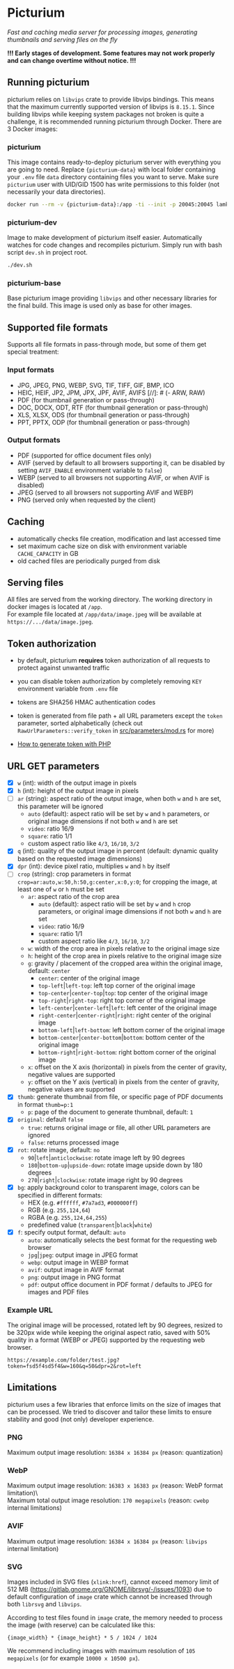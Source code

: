 # Picturium

_Fast and caching media server for processing images, generating thumbnails and serving files on the fly_

**!!! Early stages of development. Some features may not work properly and can change overtime without notice. !!!**


## Running picturium

picturium relies on `libvips` crate to provide libvips bindings. 
This means that the maximum currently supported version of libvips is `8.15.1`. 
Since building libvips while keeping system packages not broken is quite a challenge, it is recommended running picturium through Docker. 
There are 3 Docker images:

### picturium

This image contains ready-to-deploy picturium server with everything you are going to need. 
Replace `{picturium-data}` with local folder containing your `.env` file `data` directory containing files you want to serve. 
Make sure `picturium` user with UID/GID 1500 has write permissions to this folder (not necessarily your data directories).

```bash
docker run --rm -v {picturium-data}:/app -ti --init -p 20045:20045 lamka02sk/picturium:latest
```

### picturium-dev

Image to make development of picturium itself easier. Automatically watches for code changes and recompiles picturium. 
Simply run with bash script `dev.sh` in project root.

```bash
./dev.sh
```

### picturium-base

Base picturium image providing `libvips` and other necessary libraries for the final build. 
This image is used only as base for other images.


## Supported file formats

Supports all file formats in pass-through mode, but some of them get special treatment:

### Input formats

- JPG, JPEG, PNG, WEBP, SVG, TIF, TIFF, GIF, BMP, ICO
- HEIC, HEIF, JP2, JPM, JPX, JPF, AVIF, AVIFS
[//]: # (- ARW, RAW)
- PDF (for thumbnail generation or pass-through)
- DOC, DOCX, ODT, RTF (for thumbnail generation or pass-through)
- XLS, XLSX, ODS (for thumbnail generation or pass-through)
- PPT, PPTX, ODP (for thumbnail generation or pass-through)

### Output formats

- PDF (supported for office document files only)
- AVIF (served by default to all browsers supporting it, can be disabled by setting `AVIF_ENABLE` environment variable to `false`)
- WEBP (served to all browsers not supporting AVIF, or when AVIF is disabled)
- JPEG (served to all browsers not supporting AVIF and WEBP)
- PNG (served only when requested by the client)


## Caching

- automatically checks file creation, modification and last accessed time
- set maximum cache size on disk with environment variable `CACHE_CAPACITY` in GB
- old cached files are periodically purged from disk


## Serving files

All files are served from the working directory. The working directory in docker images is located at `/app`.\
For example file located at `/app/data/image.jpeg` will be available at `https://.../data/image.jpeg`.


## Token authorization

- by default, picturium **requires** token authorization of all requests to protect against unwanted traffic
- you can disable token authorization by completely removing `KEY` environment variable from `.env` file
- tokens are SHA256 HMAC authentication codes
- token is generated from file path + all URL parameters except the `token` parameter, sorted alphabetically (check out `RawUrlParameters::verify_token` in [src/parameters/mod.rs](https://github.com/lamka02sk/picturium/blob/master/src/parameters/mod.rs) for more)

- [How to generate token with PHP](examples/generate_token.php)


## URL GET parameters

- [x] `w` (int): width of the output image in pixels
- [x] `h` (int): height of the output image in pixels
- [ ] `ar` (string): aspect ratio of the output image, when both `w` and `h` are set, this parameter will be ignored
  - `auto` (default): aspect ratio will be set by `w` and `h` parameters, or original image dimensions if not both `w` and `h` are set 
  - `video`: ratio 16/9
  - `square`: ratio 1/1
  - custom aspect ratio like `4/3`, `16/10`, `3/2`
- [x] `q` (int): quality of the output image in percent (default: dynamic quality based on the requested image dimensions)
- [x] `dpr` (int): device pixel ratio, multiplies `w` and `h` by itself
- [ ] `crop` (string): crop parameters in format `crop=ar:auto,w:50,h:50,g:center,x:0,y:0`; for cropping the image, at least one of `w` or `h` must be set
    - `ar`: aspect ratio of the crop area
        - `auto` (default): aspect ratio will be set by `w` and `h` crop parameters, or original image dimensions if not both `w` and `h` are set
        - `video`: ratio 16/9
        - `square`: ratio 1/1
        - custom aspect ratio like `4/3`, `16/10`, `3/2`
    - `w`: width of the crop area in pixels relative to the original image size
    - `h`: height of the crop area in pixels relative to the original image size
    - `g`: gravity / placement of the cropped area within the original image, default: `center`
        - `center`: center of the original image
        - `top-left`|`left-top`: left top corner of the original image
        - `top-center`|`center-top`|`top`: top center of the original image
        - `top-right`|`right-top`: right top corner of the original image
        - `left-center`|`center-left`|`left`: left center of the original image
        - `right-center`|`center-right`|`right`: right center of the original image
        - `bottom-left`|`left-bottom`: left bottom corner of the original image
        - `bottom-center`|`center-bottom`|`bottom`: bottom center of the original image
        - `bottom-right`|`right-bottom`: right bottom corner of the original image
    - `x`: offset on the X axis (horizontal) in pixels from the center of gravity, negative values are supported
    - `y`: offset on the Y axis (vertical) in pixels from the center of gravity, negative values are supported
- [x] `thumb`: generate thumbnail from file, or specific page of PDF documents in format `thumb=p:1`
    - `p`: page of the document to generate thumbnail, default: `1`
- [x] `original`: default `false`
    - `true`: returns original image or file, all other URL parameters are ignored
    - `false`: returns processed image
- [x] `rot`: rotate image, default: `no`
    - `90`|`left`|`anticlockwise`: rotate image left by 90 degrees
    - `180`|`bottom-up`|`upside-down`: rotate image upside down by 180 degrees
    - `270`|`right`|`clockwise`: rotate image right by 90 degrees
- [x] `bg`: apply background color to transparent image, colors can be specified in different formats:
    - HEX (e.g. `#ffffff`, `#7a7ad3`, `#000000ff`)
    - RGB (e.g. `255,124,64`)
    - RGBA (e.g. `255,124,64,255`)
    - predefined value (`transparent`|`black`|`white`)
- [x] `f`: specify output format, default: `auto`
    - `auto`: automatically selects the best format for the requesting web browser
    - `jpg`|`jpeg`: output image in JPEG format
    - `webp`: output image in WEBP format
    - `avif`: output image in AVIF format
    - `png`: output image in PNG format
    - `pdf`: output office document in PDF format / defaults to JPEG for images and PDF files


### Example URL

The original image will be processed, rotated left by 90 degrees, resized to be 320px wide while keeping the original aspect ratio, saved with 50% quality in a format (WEBP or JPEG) supported by the requesting web browser.

```url
https://example.com/folder/test.jpg?token=fsd5f4sd5f4&w=160&q=50&dpr=2&rot=left
```

## Limitations

picturium uses a few libraries that enforce limits on the size of images that can be processed. 
We tried to discover and tailor these limits to ensure stability and good (not only) developer experience.

### PNG
Maximum output image resolution: `16384 x 16384 px` (reason: quantization)

### WebP
Maximum output image resolution: `16383 x 16383 px` (reason: WebP format limitation)\   
Maximum total output image resolution: `170 megapixels` (reason: `cwebp` internal limitations)

### AVIF
Maximum output image resolution: `16384 x 16384 px` (reason: `libvips` internal limitation)

### SVG
Images included in SVG files (`xlink:href`), cannot exceed memory limit of 512 MB 
(https://gitlab.gnome.org/GNOME/librsvg/-/issues/1093) due to default configuration of `image` crate
which cannot be increased through both `librsvg` and `libvips`.

According to test files found in `image` crate, the memory needed to process the image (with reserve) can be calculated like this:

```
{image_width} * {image_height} * 5 / 1024 / 1024
```

We recommend including images with maximum resolution of `105 megapixels` (or for example `10000 x 10500 px`).
